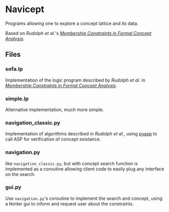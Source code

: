 # Navicept
Programs allowing one to explore a concept lattice and its data.

Based on *Rudolph et al.*'s [*Membership Constraints in Formal
Concept Analysis*](http://dl.acm.org/citation.cfm?id=2832693).




## Files
### sofa.lp
Implementation of the logic program described by *Rudolph et al.* in [*Membership Constraints in Formal Concept Analysis*](http://dl.acm.org/citation.cfm?id=2832693).


### simple.lp
Alternative implementation, much more simple.


### navigation_classic.py
Implementation of algorithms described in *Rudolph et al.*, using [pyasp](https://github.com/sthiele/pyasp) to call ASP for verification of concept existance.


### navigation.py
like `navigation_classic.py`, but with concept search function is implemented as a coroutine
allowing client code to easily plug any interface on the search.


### gui.py
Use `navigation.py`'s coroutine to implement the search and concept, using a tkinter gui to
inform and request user about the constraints.
